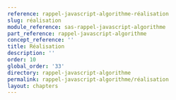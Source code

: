 ```yaml
---
reference: rappel-javascript-algorithme-réalisation
slug: réalisation
module_reference: sas-rappel-javascript-algorithme
part_reference: rappel-javascript-algorithme
concept_reference: ''
title: Réalisation
description: ''
order: 10
global_order: '33'
directory: rappel-javascript-algorithme
permalink: rappel-javascript-algorithme/réalisation
layout: chapters
---
```

